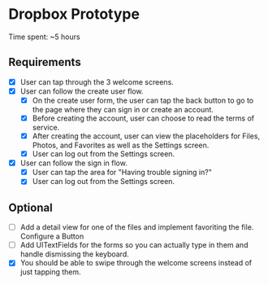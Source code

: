 # Dropbox Prototype

Time spent: ~5 hours

## Requirements

* [x] User can tap through the 3 welcome screens.
* [x] User can follow the create user flow.
  * [x] On the create user form, the user can tap the back button to go to the page where they can sign in or create an account.
  * [x] Before creating the account, user can choose to read the terms of service.
  * [x] After creating the account, user can view the placeholders for Files, Photos, and Favorites as well as the Settings screen.
  * [x] User can log out from the Settings screen.
* [x] User can follow the sign in flow.
  * [x] User can tap the area for "Having trouble signing in?"
  * [x] User can log out from the Settings screen.

## Optional

* [ ] Add a detail view for one of the files and implement favoriting the file. Configure a Button
* [ ] Add UITextFields for the forms so you can actually type in them and handle dismissing the keyboard.
* [x] You should be able to swipe through the welcome screens instead of just tapping them.